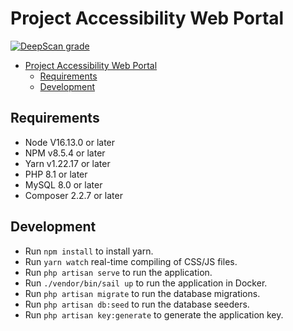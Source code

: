 # Project Accessibility Web Portal

[![DeepScan grade](https://deepscan.io/api/teams/17161/projects/20524/branches/560690/badge/grade.svg)](https://deepscan.io/dashboard#view=project&tid=17161&pid=20524&bid=560690)

- [Project Accessibility Web Portal](#project-accessibility-web-portal)
  - [Requirements](#requirements)
  - [Development](#development)

## Requirements

- Node V16.13.0 or later
- NPM v8.5.4 or later
- Yarn v1.22.17 or later
- PHP 8.1 or later
- MySQL 8.0 or later
- Composer 2.2.7 or later

## Development

- Run `npm install` to install yarn.
- Run `yarn watch` real-time compiling of CSS/JS files.
- Run `php artisan serve` to run the application.
- Run `./vendor/bin/sail up` to run the application in Docker.
- Run `php artisan migrate` to run the database migrations.
- Run `php artisan db:seed` to run the database seeders.
- Run `php artisan key:generate` to generate the application key.
